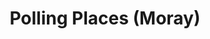 ---
schema: default
title: Polling Places (Moray)
organization: Moray Council
notes: >-
    Moray Council Polling Places.  Point data showing the polling places for the Moray Council area. A polling place is a the particular building where people go to cast their vote(s) during elections. A polling station is located within a polling place. There may be more than one polling station in a polling place.
resources:
  - name: Polling Places (Moray) FEATURE LAYER
  - url: >-
      
  - format: FEATURE LAYER
license: 
category:

  - INSPIRE
  - Democracy
maintainer: Moray Council
maintainer_email: someone@example.com
---